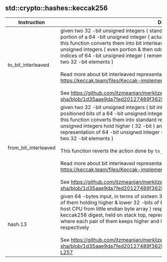 
## std::crypto::hashes::keccak256
| Instruction | Description | 
| ----------- | ------------- |
| to_bit_interleaved |  given two 32 -bit unsigned integers ( standard form ), representing upper and lower<br /> portion of a 64 -bit unsigned integer ( actually a keccak-[1600, 24] lane ),<br /> this function converts them into bit interleaved representation, where two 32 -bit<br /> unsigned integers ( even portion & then odd portion ) hold bits in even and odd<br /> indices of 64 -bit unsigned integer ( remember it's represented in terms of<br /> two 32 -bit elements )<br /><br /> Read more about bit interleaved representation in section 2.1 of https://keccak.team/files/Keccak-implementation-3.2.pdf<br /><br /> See https://github.com/itzmeanjan/merklize-sha/blob/1d35aae9da7fed20127489f362b4bc93242a516c/include/utils.hpp#L123-L149 |
| from_bit_interleaved |  given two 32 -bit unsigned integers ( bit interleaved form ), representing even and odd<br /> positioned bits of a 64 -bit unsigned integer ( actually a keccak-[1600, 24] lane ),<br /> this function converts them into standard representation, where two 32 -bit<br /> unsigned integers hold higher ( 32 -bit ) and lower ( 32 -bit ) bits of standard<br /> representation of 64 -bit unsigned integer ( remember it's represented in terms of<br /> two 32 -bit elements )<br /><br /> This function reverts the action done by `to_bit_interleaved` function implemented above.<br /><br /> Read more about bit interleaved representation in section 2.1 of https://keccak.team/files/Keccak-implementation-3.2.pdf<br /><br /> See https://github.com/itzmeanjan/merklize-sha/blob/1d35aae9da7fed20127489f362b4bc93242a516c/include/utils.hpp#L151-L175 |
| hash.13 |  given 64 -bytes input, in terms of sixteen 32 -bit unsigned integers, where each pair<br /> of them holding higher & lower 32 -bits of 64 -bit unsigned integer ( reinterpreted on<br /> host CPU from little endian byte array ) respectively, this function computes 32 -bytes<br /> keccak256 digest, held on stack top, represented in terms of eight 32 -bit unsigned integers,<br /> where each pair of them keeps higher and lower 32 -bits of 64 -bit unsigned integer respectively<br /><br /> See https://github.com/itzmeanjan/merklize-sha/blob/1d35aae9da7fed20127489f362b4bc93242a516c/include/keccak_256.hpp#L232-L257 |
